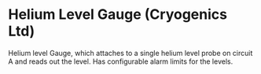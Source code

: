 # Helium Level Gauge (Cryogenics Ltd)

Helium level Gauge, which attaches to a single helium level probe on circuit A and reads out the level. Has configurable alarm limits for the levels.

